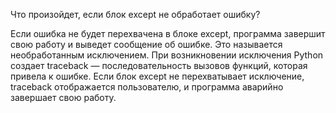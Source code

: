 Что произойдет, если блок except не обработает ошибку?

Если ошибка не будет перехвачена в блоке except, программа завершит свою работу и выведет сообщение об ошибке. Это называется необработанным исключением.
При возникновении исключения Python создает traceback — последовательность вызовов функций, которая привела к ошибке. Если блок except не перехватывает исключение, traceback отображается пользователю, и программа аварийно завершает свою работу.
